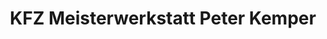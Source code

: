 ---
title: "KFZ Meisterwerkstatt Peter Kemper"
url: /borchen/kfz-meisterwerkstatt-peter-kemper/
shop: Autowerkstatt
---